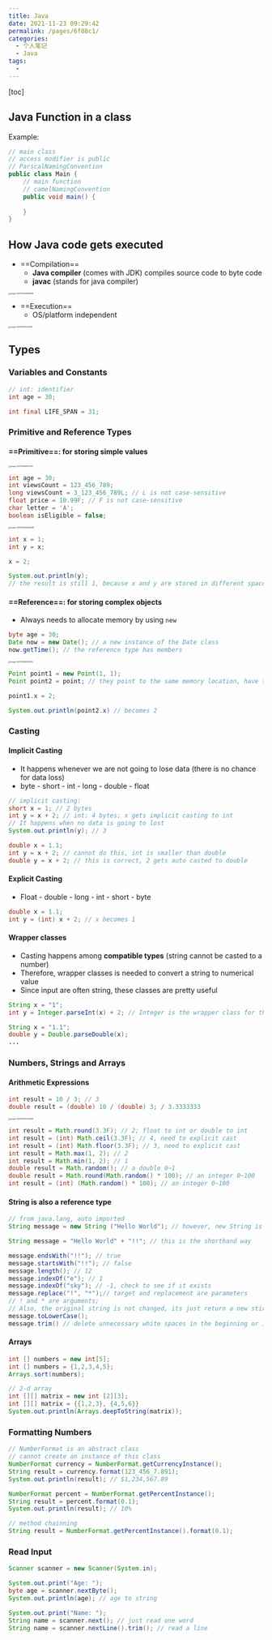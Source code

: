 ```yaml
---
title: Java
date: 2021-11-23 09:29:42
permalink: /pages/6f08c1/
categories:
  - 个人笔记
  - Java
tags:
  - 
---
```


[toc]


## Java Function in a class 



Example: 

```java
// main class
// access modifier is public
// ParscalNamingConvention
public class Main {
    // main function 
    // camelNamingConvention
    public void main() {
    
    } 
}
```



## How Java code gets executed 

-   ==Compilation== 
    -   **Java compiler** (comes with JDK) compiles source code to byte code
    -   **javac** (stands for java compiler)

<img src="https://cdn.jsdelivr.net/gh/Sunc4127/image-hosting/202111230954424.png" alt="image-20211123095419368" style="zoom:25%;" />

-   ==Execution==
    -   OS/platform independent

<img src="https://cdn.jsdelivr.net/gh/Sunc4127/image-hosting/202111251105218.png" alt="image-20211125110523165" style="zoom:25%;" />

## Types

### Variables and Constants

```java 
// int: identifier 
int age = 30;

int final LIFE_SPAN = 31;
```

### Primitive and Reference Types

#### ==Primitive==: for storing **simple values**

<img src="https://cdn.jsdelivr.net/gh/Sunc4127/image-hosting/202111260916441.png" alt="image-20211126091617379" style="zoom: 25%;" />

```java
int age = 30;
int viewsCount = 123_456_789;
long viewsCount = 3_123_456_789L; // L is not case-sensitive 
float price = 10.99F; // F is not case-sensitive 
char letter = 'A';
boolean isEligible = false; 
```



<img src="https://cdn.jsdelivr.net/gh/Sunc4127/image-hosting/202111260930911.png" alt="image-20211126093009848" style="zoom:25%;" />

```java
int x = 1;
int y = x;

x = 2; 

System.out.println(y); 
// the result is still 1, because x and y are stored in different space of memory, and they are completely independent of each other
```



#### ==Reference==: for storing **complex objects** 

-   Always needs to allocate memory by using `new` 

```java
byte age = 30; 
Date now = new Date(); // a new instance of the Date class
now.getTime(); // the reference type has members 
```



<img src="https://cdn.jsdelivr.net/gh/Sunc4127/image-hosting/202111260933511.png" alt="image-20211126093311474" style="zoom:25%;" />

```java
Point point1 = new Point(1, 1);
Point point2 = point; // they point to the same memory location, have the same address/reference   

point1.x = 2; 

System.out.println(point2.x) // becomes 2
```



### Casting

#### Implicit Casting

-   It happens whenever we are not going to lose data (there is no chance for data loss)
-   byte - short  - int - long - double - float

```java
// implicit casting: 
short x = 1; // 2 bytes 
int y = x + 2; // int: 4 bytes; x gets implicit casting to int
// It happens when no data is going to lost
System.out.println(y); // 3

double x = 1.1;
int y = x + 2; // cannot do this, int is smaller than double 
double y = x + 2; // this is correct, 2 gets auto casted to double  
```

#### Explicit Casting

-   Float - double - long - int - short - byte

```java
double x = 1.1;
int y = (int) x + 2; // x becomes 1
```

#### Wrapper classes

-   Casting happens among **compatible types** (string cannot be casted to a number)
-   Therefore, wrapper classes is needed to convert a string to numerical value
-   Since input are often string, these classes are pretty useful

```java
String x = "1";
int y = Integer.parseInt(x) + 2; // Integer is the wrapper class for the int primitive type

String x = "1.1";
double y = Double.parseDouble(x);
...
```



### Numbers, Strings and Arrays

#### Arithmetic Expressions

```java
int result = 10 / 3; // 3
double result = (double) 10 / (double) 3; / 3.3333333
```

<img src="https://cdn.jsdelivr.net/gh/Sunc4127/image-hosting/202111261022359.png" alt="image-20211126102210298" style="zoom:25%;" />

```java
int result = Math.round(3.3F); // 2; float to int or double to int
int result = (int) Math.ceil(3.3F); // 4, need to explicit cast
int result = (int) Math.floor(3.3F); // 3, need to explicit cast
int result = Math.max(1, 2); // 2
int result = Math.min(1, 2); // 1
double result = Math.random(); // a double 0~1
double result = Math.round(Math.random() * 100); // an integer 0~100
int result = (int) (Math.random() * 100); // an integer 0~100
```

#### String is also a reference type

```java
// from java.lang, auto imported
String message = new String ("Hello World"); // however, new String is redundent

String message = "Hello World" + "!!"; // this is the shorthand way

message.endsWith("!!"); // true
message.startsWith("!!"); // false
message.length(); // 12
message.indexOf("e"); // 1
message.indexOf("sky"); // -1, check to see if it exists
message.replace("!", "*");// target and replacement are parameters
// ! and * are arguments;
// Also, the original string is not changed, its just return a new stirng, because strings are immutable 
message.toLowerCase();
message.trim() // delete unnecessary white spaces in the beginning or in the end of the string
```

#### Arrays

```java
int [] numbers = new int[5];
int [] numbers = {1,2,3,4,5};
Arrays.sort(numbers);

// 2-d array
int [][] matrix = new int [2][3];
int [][] matrix = {{1,2,3}, {4,5,6}}
System.out.println(Arrays.deepToString(matrix));

```



### Formatting Numbers

```java
// NumberFormat is an abstract class
// cannot create an instance of this class 
NumberFormat currency = NumberFormat.getCurrencyInstance();
String result = currency.format(123_456_7.891);
System.out.println(result); // $1,234,567.89

NumberFormat percent = NumberFormat.getPercentInstance();
String result = percent.format(0.1); 
System.out.println(result); // 10%

// method chainning 
String result = NumberFormat.getPercentInstance().format(0.1); 
```



### Read Input 

 ```java
 Scanner scanner = new Scanner(System.in);
 
 System.out.print("Age: ");
 byte age = scanner.nextByte();
 System.out.println(age); // age to string
 
 System.out.print("Name: ");
 String name = scanner.next(); // just read one word 
 String name = scanner.nextLine().trim(); // read a line
 ```

